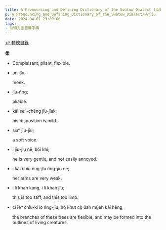 ```yaml
---
title: A Pronouncing and Defining Dictionary of the Swatow Dialect (汕頭方言音義字典) / jîu
p: A_Pronouncing_and_Defining_Dictionary_of_the_Swatow_Dialect/w/jîu
date: 2024-04-01 23:00:00
tags: 
- 汕頭方言音義字典
---
```


[↩️ 轉總目錄](/A_Pronouncing_and_Defining_Dictionary_of_the_Swatow_Dialect)


**柔**
- Complaisant; pliant; flexible.

- un-jîu;

  meek.

- jîu-ńng;

  pliable.

- kâi sèⁿ-chêng jîu-jîak;

  his disposition is mild.

- siaⁿ jîu-jîu;

  a soft voice.

- i jîu-jîu nē, bŏi khì;

  he is very gentle, and not easily annoyed.

- i kâi chíu ńng-jîu ńng-jîu nē;

  her arms are very weak.

- i li khah kang, i li khah jîu;

  this is too stiff, and this too limp.

- cí īeⁿ chīu-ki ío ńng-jîu, hó̤ khut cò̤ ûah mṳ̂eh kâi hêng;

  the branches of these trees are flexible, and may be formed into the outlines of living creatures.